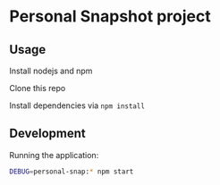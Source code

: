 Personal Snapshot project
=========================


Usage
-----

Install nodejs and npm

Clone this repo

Install dependencies via `npm install`

Development
-----------

Running the application:

```bash
DEBUG=personal-snap:* npm start
```
